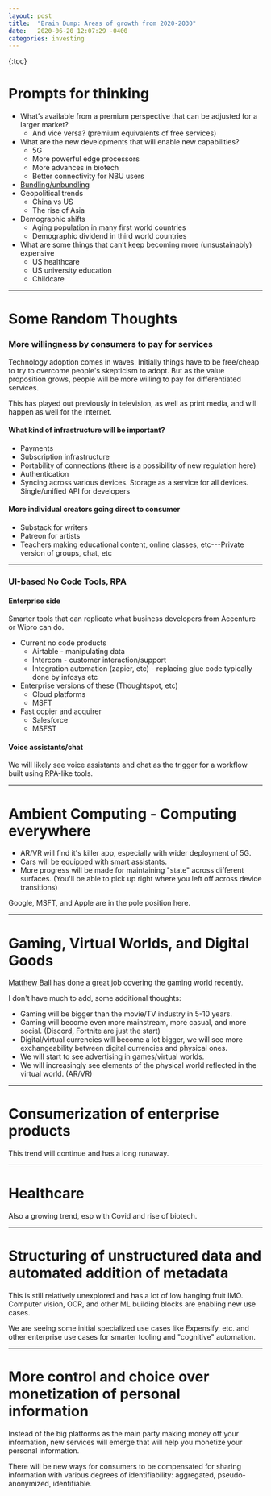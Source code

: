 ```yaml
---
layout: post
title:  "Brain Dump: Areas of growth from 2020-2030"
date:   2020-06-20 12:07:29 -0400
categories: investing
---
```


{:toc}

# Prompts for thinking

* What’s available from a premium perspective that can be adjusted for a larger market?
  * And vice versa? (premium equivalents of free services)
* What are the new developments that will enable new capabilities?
  * 5G
  * More powerful edge processors
  * More advances in biotech
  * Better connectivity for NBU users
* [Bundling/unbundling](https://hbr.org/2014/07/marc-andreessen-and-jim-barksdale-on-how-to-make-money)
* Geopolitical trends
  * China vs US
  * The rise of Asia
* Demographic shifts 
  * Aging population in many first world countries
  * Demographic dividend in third world countries
* What are some things that can’t keep becoming more (unsustainably) expensive
  * US healthcare
  * US university education
  * Childcare

***

# Some Random Thoughts

### More willingness by consumers to pay for services

Technology adoption comes in waves. 
Initially things have to be free/cheap to try to overcome people's skepticism to adopt. But as the value proposition grows, people will be more willing to pay for differentiated services.

This has played out previously in television, as well as print media, and will happen as well for the internet.


#### What kind of infrastructure will be important?
* Payments
* Subscription infrastructure 
* Portability of connections (there is a possibility of new regulation here)
* Authentication
* Syncing across various devices. Storage as a service for all devices. Single/unified API for developers

#### More individual creators going direct to consumer
* Substack for writers
* Patreon for artists
* Teachers making educational content, online classes, etc---Private version of groups, chat, etc

***

### UI-based No Code Tools, RPA

#### Enterprise side
Smarter tools that can replicate what business developers from Accenture or Wipro can do.
* Current no code products 
  * Airtable - manipulating data
  * Intercom - customer interaction/support
  * Integration automation (zapier, etc) - replacing glue code typically done by infosys etc
* Enterprise versions of these (Thoughtspot, etc)
  * Cloud platforms
  * MSFT
* Fast copier and acquirer
  * Salesforce
  * MSFST

#### Voice assistants/chat

We will likely see voice assistants and chat as the trigger for a workflow built using RPA-like tools.



***
# Ambient Computing - Computing everywhere

* AR/VR will find it's killer app, especially with wider deployment of 5G.
* Cars will be equipped with smart assistants.
* More progress will be made for maintaining "state" across different surfaces. (You'll be able to pick up right where you left off across device transitions)

Google, MSFT, and Apple are in the pole position here.

***
# Gaming, Virtual Worlds, and Digital Goods

[Matthew Ball](https://www.matthewball.vc/video-gaming) has done a great job covering the gaming world recently.

I don't have much to add, some additional thoughts:
* Gaming will be bigger than the movie/TV industry in 5-10 years.
* Gaming will become even more mainstream, more casual, and more social. (Discord, Fortnite are just the start)
* Digital/virtual currencies will become a lot bigger, we will see more exchangeability between digital currencies and physical ones.
* We will start to see advertising in games/virtual worlds.
* We will increasingly see elements of the physical world reflected in the virtual world. (AR/VR)

***
# Consumerization of enterprise products
This trend will continue and has a long runaway.

***
# Healthcare

Also a growing trend, esp with Covid and rise of biotech.


***
# Structuring of unstructured data and automated addition of metadata 

This is still relatively unexplored and has a lot of low hanging fruit IMO.
Computer vision, OCR, and other ML building blocks are enabling new use cases.

We are seeing some initial specialized use cases like Expensify, etc. and other enterprise use cases for smarter tooling and "cognitive" automation.

***
# More control and choice over monetization of personal information

Instead of the big platforms as the main party making money off your information, new services will emerge that will help you monetize your personal information.

There will be new ways for consumers to be compensated for sharing information with various degrees of identifiability: aggregated, pseudo-anonymized, identifiable.

 
